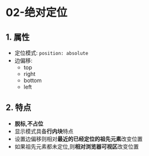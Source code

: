 # 02-绝对定位

## 1. 属性

- 定位模式: `position: absolute`
- 边偏移:
  - top
  - right
  - bottom
  - left

## 2. 特点

- **脱标,不占位**
- 显示模式具备**行内块**特点
- 设置边偏移则相对**最近的已经定位的祖先元素**改变位置
- 如果祖先元素都未定位,则**相对浏览器可视区**改变位置

